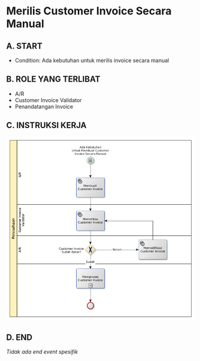 # Merilis Customer Invoice Secara Manual

## <a name="input">A. START</a>

* Condition: Ada kebutuhan untuk merilis invoice secara manual

## <a name="role">B. ROLE YANG TERLIBAT</a>

* A/R
* Customer Invoice Validator
* Penandatangan Invoice

## <a name="instruksi">C. INSTRUKSI KERJA</a>

![](../img/membuat-customer-invoice-manual.png)

## <a name="input">D. END</a>

*Tidak ada end event spesifik*
